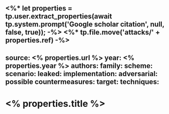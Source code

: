 <%* let properties = tp.user.extract_properties(await tp.system.prompt('Google scholar citation', null, false, true)); -%>
<%*	tp.file.move('attacks/' + properties.ref) -%>
---
source: <% properties.url %>
year: <% properties.year %>
authors: 
family: 
scheme: 
scenario: 
leaked: 
implementation: 
adversarial: 
possible countermeasures: 
target: 
techniques: 
---
# <% properties.title %>